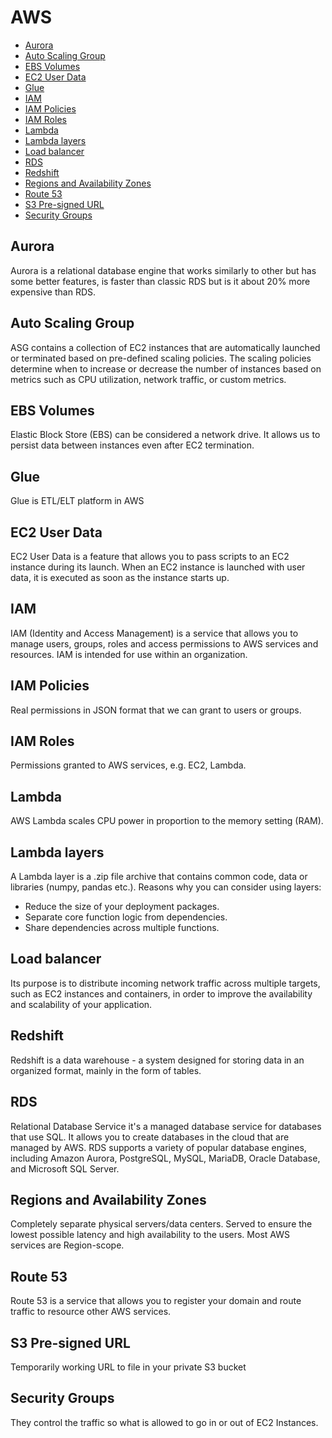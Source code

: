 # AWS
- [Aurora](#aurora)
- [Auto Scaling Group](#auto_scaling_group)
- [EBS Volumes](#ebs_volumes)
- [EC2 User Data](#ec2_user_data)
- [Glue](#glue)
- [IAM](#iam)
- [IAM Policies](#iam_policies)
- [IAM Roles](#iam_roles)
- [Lambda](#lambda)
- [Lambda layers](#lambda_layers)
- [Load balancer](#load-balancer)
- [RDS](#rds)
- [Redshift](#redshift)
- [Regions and Availability Zones](#regions_and_availability_zones)
- [Route 53](#route_53)
- [S3 Pre-signed URL](#s3_pre_signed_url)
- [Security Groups](#security_groups)

## Aurora <a name="aurora"></a>
Aurora is a relational database engine that works similarly to other but has some better features, is faster than classic RDS but is it about 20% more expensive than RDS.

## Auto Scaling Group <a name="auto_scaling_group"></a>
ASG contains a collection of EC2 instances that are automatically launched or terminated based on pre-defined scaling policies. The scaling policies determine when to increase or decrease the number of instances based on metrics such as CPU utilization, network traffic, or custom metrics.

## EBS Volumes <a name="ebs_volumes"></a>
Elastic Block Store (EBS) can be considered a network drive. It allows us to persist data between instances even after EC2 termination.

## Glue <a name="glue"></a>
Glue is ETL/ELT platform in AWS

## EC2 User Data <a name="ec2_user_data"></a>
EC2 User Data is a feature that allows you to pass scripts to an EC2 instance during its launch. When an EC2 instance is launched with user data, it is executed as soon as the instance starts up. 

## IAM <a name="iam"></a>
IAM (Identity and Access Management) is a service that allows you to manage users, groups, roles and access permissions to AWS services and resources. IAM is intended for use within an organization.

## IAM Policies <a name="iam_policies"></a>
Real permissions in JSON format that we can grant to users or groups.

## IAM Roles <a name="iam_roles"></a>
Permissions granted to AWS services, e.g. EC2, Lambda.

## Lambda <a name="lambda"></a>
AWS Lambda scales CPU power in proportion to the memory setting (RAM).

## Lambda layers <a name="lambda_layers"></a>
A Lambda layer is a .zip file archive that contains common code, data or libraries (numpy, pandas etc.). Reasons why you can consider using layers:
- Reduce the size of your deployment packages.
- Separate core function logic from dependencies.
- Share dependencies across multiple functions.

## Load balancer <a name="load_balancer"></a>
Its purpose is to distribute incoming network traffic across multiple targets, such as EC2 instances and containers, in order to improve the availability and scalability of your application.

## Redshift <a name="redshift"></a>
Redshift is a data warehouse - a system designed for storing data in an organized format, mainly in the form of tables.

## RDS <a name="rds"></a>
Relational Database Service it's a managed database service for databases that use SQL. It allows you to create databases in the cloud that are managed by AWS. RDS supports a variety of popular database engines, including Amazon Aurora, PostgreSQL, MySQL, MariaDB, Oracle Database, and Microsoft SQL Server.

## Regions and Availability Zones <a name="regions_and_availability_zones"></a>
Completely separate physical servers/data centers. Served to ensure the lowest possible latency and high availability to the users. Most AWS services are Region-scope.

## Route 53 <a name="route_53"></a>
Route 53 is a service that allows you to register your domain and route traffic to resource other AWS services.

## S3 Pre-signed URL <a name="s3_pre_signed_url"></a>
Temporarily working URL to file in your private S3 bucket

## Security Groups <a name="security_groups"></a>
They control the traffic so what is allowed to go in or out of EC2 Instances.
